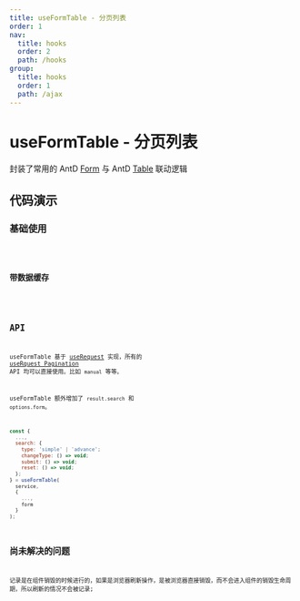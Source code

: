 ```yaml
---
title: useFormTable - 分页列表
order: 1
nav:
  title: hooks
  order: 2
  path: /hooks
group:
  title: hooks
  order: 1
  path: /ajax
---
```


# useFormTable - 分页列表

封装了常用的 AntD [Form](https://ant.design/components/form-cn/) 与 AntD [Table](https://ant.design/components/table-cn/) 联动逻辑

## 代码演示

### 基础使用

<code src="../demos/useFormTableDemo1.tsx" />

### 带数据缓存

<code src="../demos/useFormTableDemo2.tsx" />

## API

useFormTable 基于 [useRequest](/zh-CN/async) 实现，所有的 [useRquest Pagination](/zh-CN/async?anchor=pagination#api-1) API 均可以直接使用。比如 `manual` 等等。

useFormTable 额外增加了 `result.search` 和 `options.form`。

```javascript
const {
  ...,
  search: {
    type: 'simple' | 'advance';
    changeType: () => void;
    submit: () => void;
    reset: () => void;
  };
} = useFormTable(
  service,
  {
    ...,
    form
  }
);
```

## 尚未解决的问题

记录是在组件销毁的时候进行的，如果是浏览器刷新操作，是被浏览器直接销毁，而不会进入组件的销毁生命周期，所以刷新的情况不会被记录;
